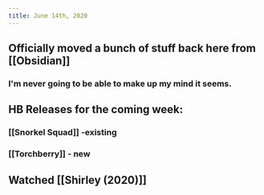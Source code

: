 ```yaml
---
title: June 14th, 2020
---
```


## Officially moved a bunch of stuff back here from [[Obsidian]]
### I'm never going to be able to make up my mind it seems.

## HB Releases for the coming week:
### [[Snorkel Squad]] -existing

### [[Torchberry]] - new

## Watched [[Shirley (2020)]]
